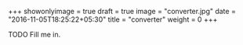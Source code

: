 +++
showonlyimage = true
draft = true
image = "converter.jpg"
date = "2016-11-05T18:25:22+05:30"
title = "converter"
weight = 0
+++

TODO Fill me in.

